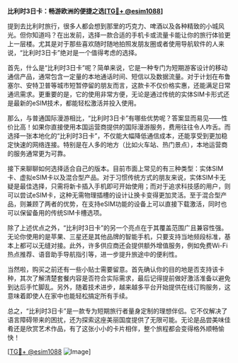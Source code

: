 **比利时3日卡：畅游欧洲的便捷之选[[TG💪+ @esim1088](https://t.me/s/esim1088)]**

提到去比利时旅行，很多人都会想到那里的巧克力、啤酒以及各种精致的小城风光。但你知道吗？在出发前，选择一款合适的手机卡或流量卡能让你的旅行体验更上一层楼。尤其是对于那些喜欢随时随地拍照发朋友圈或者使用导航软件的人来说，“比利时3日卡”绝对是一个值得考虑的选择。

首先，什么是“比利时3日卡”呢？简单来说，它是一种专门为短期游客设计的移动通信产品，通常包含一定量的本地通话时间、短信以及数据流量。对于计划在布鲁塞尔、安特卫普等城市短暂停留的朋友而言，这款卡不仅价格实惠，还能满足日常通讯需求。更重要的是，它的使用非常方便，无论是通过传统的实体SIM卡形式还是最新的eSIM技术，都能轻松激活并投入使用。

那么，与普通国际漫游相比，“比利时3日卡”有哪些优势呢？答案显而易见——性价比高！如果你直接使用本国运营商提供的国际漫游服务，费用往往令人咋舌。而选择一张本地化的“比利时3日卡”，不仅能大幅降低通信成本，还能享受到更加稳定快速的网络连接。特别是在人多的地方（比如火车站、热门景点），本地运营商的服务通常更为可靠。

接下来聊聊如何选择适合自己的版本。目前市面上常见的有三种类型：实体SIM卡、虚拟eSIM卡以及混合型产品。对于习惯传统方式的朋友来说，实体SIM卡无疑是最佳选择，只需将新卡插入手机即可开始使用；而对于追求科技感的用户，则可以尝试eSIM卡，这种无需物理插槽的设计让换卡变得更加灵活。至于混合型产品，则兼顾了两者的优势，在支持eSIM功能的设备上可以直接下载激活，同时也可以保留备用的传统SIM卡槽选项。

除了上述优点之外，“比利时3日卡”的另一个亮点在于其覆盖范围广且兼容性强。无论你使用的是苹果、三星还是其他品牌的智能手机，只要支持当地频段标准，基本上都可以无缝对接。此外，许多供应商还会提供额外增值服务，例如免费Wi-Fi热点推荐、语音助手导航指引等，进一步提升旅途中的便利性。

当然啦，购买之前还有一些小贴士需要留意。首先确认你的目的地是否支持该卡种，其次了解清楚套餐内容是否符合实际需求，最后记得提前做好激活准备以避免到达后手忙脚乱。另外，随着技术进步，越来越多平台开始提供在线订购服务，这意味着即使人在家中也能轻松搞定所有手续。

总之，“比利时3日卡”是一款专为短期旅行者量身定制的理想伴侣。它不仅解决了语言障碍带来的困扰，还为探索这座美丽国度提供了无限可能。无论是品尝美味佳肴还是欣赏艺术作品，有了这张小小的卡片相伴，整个旅程都会变得格外顺畅愉快！

[[TG💪+ @esim1088](https://t.me/s/esim1088) ![Image](https://i.postimg.cc/4NQfJmqS/Snipaste-2025-05-13-00-14-12.png)]